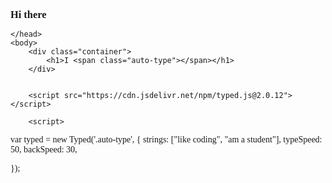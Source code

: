 ### Hi there 👋

 <style>
            * {
                padding: 0;
                margin: 0;
                font-family: 'Poppins', cursive;
            }
            h1 {
                text-align: center;
                font-size: 60px;
                padding: 100px;
                color: transparent;
                background-image: linear-gradient(to right, #b2ee27, #c8ff00);
                background-position: center;
                -webkit-background-clip: text;
            }
        </style>

    </head>
    <body>
        <div class="container">
            <h1>I <span class="auto-type"></span></h1>
        </div>
       
       
        <script src="https://cdn.jsdelivr.net/npm/typed.js@2.0.12"></script>

        <script>


var typed = new Typed('.auto-type', {
    strings: ["like coding", "am a student"],
    typeSpeed: 50,
    backSpeed: 30,

});
        </script>
    </body>

